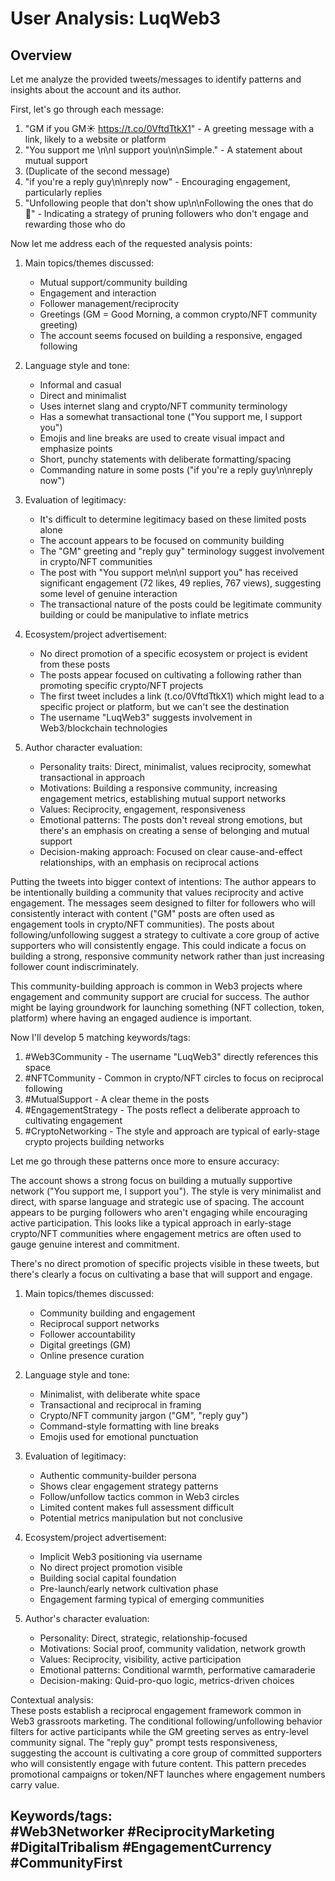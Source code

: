 # User Analysis: LuqWeb3

## Overview

<think>
Let me analyze the provided tweets/messages to identify patterns and insights about the account and its author.

First, let's go through each message:

1. "GM if you GM☀️ https://t.co/0VftdTtkX1" - A greeting message with a link, likely to a website or platform
2. "You support me  \n\nI support you\n\nSimple." - A statement about mutual support
3. (Duplicate of the second message)
4. "if you're a reply guy\n\nreply now" - Encouraging engagement, particularly replies
5. "Unfollowing people that don't show up\n\nFollowing the ones that do 🫡" - Indicating a strategy of pruning followers who don't engage and rewarding those who do

Now let me address each of the requested analysis points:

1. Main topics/themes discussed:
   - Mutual support/community building
   - Engagement and interaction
   - Follower management/reciprocity
   - Greetings (GM = Good Morning, a common crypto/NFT community greeting)
   - The account seems focused on building a responsive, engaged following

2. Language style and tone:
   - Informal and casual
   - Direct and minimalist
   - Uses internet slang and crypto/NFT community terminology
   - Has a somewhat transactional tone ("You support me, I support you")
   - Emojis and line breaks are used to create visual impact and emphasize points
   - Short, punchy statements with deliberate formatting/spacing
   - Commanding nature in some posts ("if you're a reply guy\n\nreply now")

3. Evaluation of legitimacy:
   - It's difficult to determine legitimacy based on these limited posts alone
   - The account appears to be focused on community building
   - The "GM" greeting and "reply guy" terminology suggest involvement in crypto/NFT communities
   - The post with "You support me\n\nI support you" has received significant engagement (72 likes, 49 replies, 767 views), suggesting some level of genuine interaction
   - The transactional nature of the posts could be legitimate community building or could be manipulative to inflate metrics

4. Ecosystem/project advertisement:
   - No direct promotion of a specific ecosystem or project is evident from these posts
   - The posts appear focused on cultivating a following rather than promoting specific crypto/NFT projects
   - The first tweet includes a link (t.co/0VftdTtkX1) which might lead to a specific project or platform, but we can't see the destination
   - The username "LuqWeb3" suggests involvement in Web3/blockchain technologies

5. Author character evaluation:
   - Personality traits: Direct, minimalist, values reciprocity, somewhat transactional in approach
   - Motivations: Building a responsive community, increasing engagement metrics, establishing mutual support networks
   - Values: Reciprocity, engagement, responsiveness
   - Emotional patterns: The posts don't reveal strong emotions, but there's an emphasis on creating a sense of belonging and mutual support
   - Decision-making approach: Focused on clear cause-and-effect relationships, with an emphasis on reciprocal actions

Putting the tweets into bigger context of intentions:
The author appears to be intentionally building a community that values reciprocity and active engagement. The messages seem designed to filter for followers who will consistently interact with content ("GM" posts are often used as engagement tools in crypto/NFT communities). The posts about following/unfollowing suggest a strategy to cultivate a core group of active supporters who will consistently engage. This could indicate a focus on building a strong, responsive community network rather than just increasing follower count indiscriminately.

This community-building approach is common in Web3 projects where engagement and community support are crucial for success. The author might be laying groundwork for launching something (NFT collection, token, platform) where having an engaged audience is important.

Now I'll develop 5 matching keywords/tags:
1. #Web3Community - The username "LuqWeb3" directly references this space
2. #NFTCommunity - Common in crypto/NFT circles to focus on reciprocal following
3. #MutualSupport - A clear theme in the posts
4. #EngagementStrategy - The posts reflect a deliberate approach to cultivating engagement
5. #CryptoNetworking - The style and approach are typical of early-stage crypto projects building networks

Let me go through these patterns once more to ensure accuracy:

The account shows a strong focus on building a mutually supportive network ("You support me, I support you"). The style is very minimalist and direct, with sparse language and strategic use of spacing. The account appears to be purging followers who aren't engaging while encouraging active participation. This looks like a typical approach in early-stage crypto/NFT communities where engagement metrics are often used to gauge genuine interest and commitment.

There's no direct promotion of specific projects visible in these tweets, but there's clearly a focus on cultivating a base that will support and engage.
</think>

1. Main topics/themes discussed:
   - Community building and engagement
   - Reciprocal support networks
   - Follower accountability
   - Digital greetings (GM)
   - Online presence curation

2. Language style and tone:
   - Minimalist, with deliberate white space
   - Transactional and reciprocal in framing
   - Crypto/NFT community jargon ("GM", "reply guy")
   - Command-style formatting with line breaks
   - Emojis used for emotional punctuation

3. Evaluation of legitimacy:
   - Authentic community-builder persona
   - Shows clear engagement strategy patterns
   - Follow/unfollow tactics common in Web3 circles
   - Limited content makes full assessment difficult
   - Potential metrics manipulation but not conclusive

4. Ecosystem/project advertisement:
   - Implicit Web3 positioning via username
   - No direct project promotion visible
   - Building social capital foundation
   - Pre-launch/early network cultivation phase
   - Engagement farming typical of emerging communities

5. Author's character evaluation:
   - Personality: Direct, strategic, relationship-focused
   - Motivations: Social proof, community validation, network growth
   - Values: Reciprocity, visibility, active participation
   - Emotional patterns: Conditional warmth, performative camaraderie
   - Decision-making: Quid-pro-quo logic, metrics-driven choices

Contextual analysis:  
These posts establish a reciprocal engagement framework common in Web3 grassroots marketing. The conditional following/unfollowing behavior filters for active participants while the GM greeting serves as entry-level community signal. The "reply guy" prompt tests responsiveness, suggesting the account is cultivating a core group of committed supporters who will consistently engage with future content. This pattern precedes promotional campaigns or token/NFT launches where engagement numbers carry value.

Keywords/tags:  
#Web3Networker #ReciprocityMarketing #DigitalTribalism #EngagementCurrency #CommunityFirst
---

